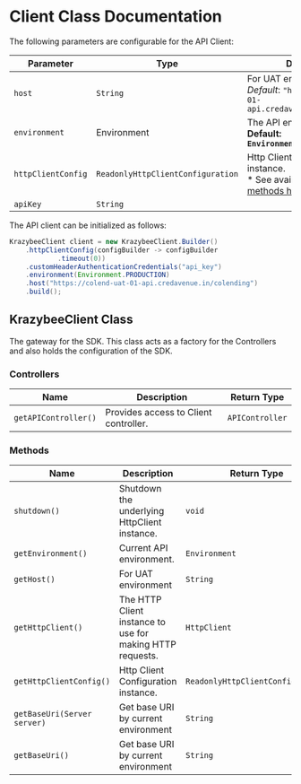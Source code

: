
# Client Class Documentation

The following parameters are configurable for the API Client:

| Parameter | Type | Description |
|  --- | --- | --- |
| `host` | `String` | For UAT environment<br>*Default*: `"https://colend-uat-01-api.credavenue.in/colending"` |
| `environment` | Environment | The API environment. <br> **Default: `Environment.PRODUCTION`** |
| `httpClientConfig` | `ReadonlyHttpClientConfiguration` | Http Client Configuration instance.<br>* See available [builder methods here](/doc/http-client-configuration-builder.md). |
| `apiKey` | `String` |  |

The API client can be initialized as follows:

```java
KrazybeeClient client = new KrazybeeClient.Builder()
    .httpClientConfig(configBuilder -> configBuilder
            .timeout(0))
    .customHeaderAuthenticationCredentials("api_key")
    .environment(Environment.PRODUCTION)
    .host("https://colend-uat-01-api.credavenue.in/colending")
    .build();
```

## KrazybeeClient Class

The gateway for the SDK. This class acts as a factory for the Controllers and also holds the configuration of the SDK.

### Controllers

| Name | Description | Return Type |
|  --- | --- | --- |
| `getAPIController()` | Provides access to Client controller. | `APIController` |

### Methods

| Name | Description | Return Type |
|  --- | --- | --- |
| `shutdown()` | Shutdown the underlying HttpClient instance. | `void` |
| `getEnvironment()` | Current API environment. | `Environment` |
| `getHost()` | For UAT environment | `String` |
| `getHttpClient()` | The HTTP Client instance to use for making HTTP requests. | `HttpClient` |
| `getHttpClientConfig()` | Http Client Configuration instance. | `ReadonlyHttpClientConfiguration` |
| `getBaseUri(Server server)` | Get base URI by current environment | `String` |
| `getBaseUri()` | Get base URI by current environment | `String` |

